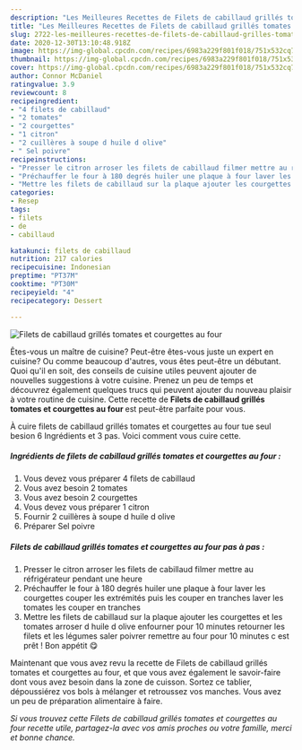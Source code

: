```yaml
---
description: "Les Meilleures Recettes de Filets de cabillaud grillés tomates et courgettes au four"
title: "Les Meilleures Recettes de Filets de cabillaud grillés tomates et courgettes au four"
slug: 2722-les-meilleures-recettes-de-filets-de-cabillaud-grilles-tomates-et-courgettes-au-four
date: 2020-12-30T13:10:48.918Z
image: https://img-global.cpcdn.com/recipes/6983a229f801f018/751x532cq70/filets-de-cabillaud-grilles-tomates-et-courgettes-au-four-photo-principale-de-la-recette.jpg
thumbnail: https://img-global.cpcdn.com/recipes/6983a229f801f018/751x532cq70/filets-de-cabillaud-grilles-tomates-et-courgettes-au-four-photo-principale-de-la-recette.jpg
cover: https://img-global.cpcdn.com/recipes/6983a229f801f018/751x532cq70/filets-de-cabillaud-grilles-tomates-et-courgettes-au-four-photo-principale-de-la-recette.jpg
author: Connor McDaniel
ratingvalue: 3.9
reviewcount: 8
recipeingredient:
- "4 filets de cabillaud"
- "2 tomates"
- "2 courgettes"
- "1 citron"
- "2 cuillères à soupe d huile d olive"
- " Sel poivre"
recipeinstructions:
- "Presser le citron arroser les filets de cabillaud filmer mettre au réfrigérateur pendant une heure"
- "Préchauffer le four à 180 degrés huiler une plaque à four laver les courgettes couper les extrémités puis les couper en tranches laver les tomates les couper en tranches"
- "Mettre les filets de cabillaud sur la plaque ajouter les courgettes et les tomates arroser d huile d olive enfourner pour 10 minutes retourner les filets et les légumes saler poivrer remettre au four pour 10 minutes c est prêt ! Bon appétit 😋"
categories:
- Resep
tags:
- filets
- de
- cabillaud

katakunci: filets de cabillaud 
nutrition: 217 calories
recipecuisine: Indonesian
preptime: "PT37M"
cooktime: "PT30M"
recipeyield: "4"
recipecategory: Dessert

---
```



![Filets de cabillaud grillés tomates et courgettes au four](https://img-global.cpcdn.com/recipes/6983a229f801f018/751x532cq70/filets-de-cabillaud-grilles-tomates-et-courgettes-au-four-photo-principale-de-la-recette.jpg)

Êtes-vous un maître de cuisine? Peut-être êtes-vous juste un expert en cuisine? Ou comme beaucoup d'autres, vous êtes peut-être un débutant. Quoi qu'il en soit, des conseils de cuisine utiles peuvent ajouter de nouvelles suggestions à votre cuisine. Prenez un peu de temps et découvrez également quelques trucs qui peuvent ajouter du nouveau plaisir à votre routine de cuisine. Cette recette de <strong> Filets de cabillaud grillés tomates et courgettes au four </strong> est peut-être parfaite pour vous.

<!--inarticleads1-->

À cuire filets de cabillaud grillés tomates et courgettes au four tue seul besion 6 Ingrédients et 3 pas. Voici comment vous cuire cette.

##### Ingrédients de filets de cabillaud grillés tomates et courgettes au four :

1. Vous devez vous préparer 4 filets de cabillaud
1. Vous avez besoin 2 tomates
1. Vous avez besoin 2 courgettes
1. Vous devez vous préparer 1 citron
1. Fournir 2 cuillères à soupe d huile d olive
1. Préparer  Sel poivre




<!--inarticleads2-->

##### Filets de cabillaud grillés tomates et courgettes au four pas à pas :

1. Presser le citron arroser les filets de cabillaud filmer mettre au réfrigérateur pendant une heure
1. Préchauffer le four à 180 degrés huiler une plaque à four laver les courgettes couper les extrémités puis les couper en tranches laver les tomates les couper en tranches
1. Mettre les filets de cabillaud sur la plaque ajouter les courgettes et les tomates arroser d huile d olive enfourner pour 10 minutes retourner les filets et les légumes saler poivrer remettre au four pour 10 minutes c est prêt ! Bon appétit 😋




<!--inarticleads1-->

<p>
Maintenant que vous avez revu la recette de Filets de cabillaud grillés tomates et courgettes au four, et que vous avez également le savoir-faire dont vous avez besoin dans la zone de cuisson. Sortez ce tablier, dépoussiérez vos bols à mélanger et retroussez vos manches. Vous avez un peu de préparation alimentaire à faire.
</p>

<p>
<i>Si vous trouvez cette Filets de cabillaud grillés tomates et courgettes au four recette utile, partagez-la avec vos amis proches ou votre famille, merci et bonne chance.</i>
</p>
